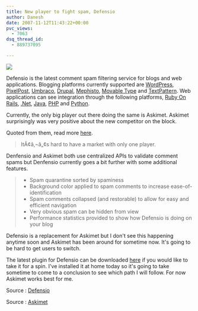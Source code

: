 ```yaml
---
title: New player to fight spam, Defensio
author: Danesh
date: 2007-11-12T11:43:22+00:00
pvc_views:
  - 7063
dsq_thread_id:
  - 889737095

---
```

![][1]

Defensio is the latest comment spam filtering service for blogs and web applications. Blogging platforms currently supported are [WordPress][2], [PixelPost][3], [Umbraco][4], [Drupal][5], [Mephisto][6], [Movable Type][7] and [TextPattern][8]. Web applications can see integration through the following platforms, [Ruby On Rails][9], [.Net][10], [Java][11], [PHP][12] and [Python][13].

Currently, the only big player out there doing the same is Askimet. Askimet surprisingly was very positive about the new competitor on the block.

Quoted from them, read more [here][14].

> ItÃ¢â‚¬â„¢s hard to have a market with only one player.

Denfensio and Askimet both use centralized APIs to validate comment spams but Denfensio currently goes a bit further with some additional features.

> <ul class="check">
>   <li>
>     Spam quarantine sorted by spaminess
>   </li>
>   <li>
>     Background color applied to spam comments to increase ease-of-identification
>   </li>
>   <li>
>     Spam comments collapsed (and restorable) to allow for easy and efficient navigation
>   </li>
>   <li>
>     Very obvious spam can be hidden from view
>   </li>
>   <li>
>     Performance statistics provided to show how Defensio is doing on your blog
>   </li>
> </ul>

Defensio is a replacement for Askimet but I don't see this happening anytime soon and Askimet has been around for sometime now. It's going to be hard to get users to switch.

The latest plugin for Defensio can be downloaded [here][15] if you would like to take it for a spin. I've installed it at home today so it's going to take sometime to come to a conclusion to see which path I will follow. For now Askimet works best for me.

Source : [Defensio][16]

Source : [Askimet][14]

 [1]: http://i62.photobucket.com/albums/h100/vwvr9/defensio.jpg
 [2]: http://defensio.com/downloads/wordpress/
 [3]: http://defensio.com/downloads/pixelpost/
 [4]: http://defensio.com/downloads/umbraco/
 [5]: http://defensio.com/downloads/drupal/
 [6]: http://defensio.com/downloads/mephisto/
 [7]: http://defensio.com/downloads/movabletype/
 [8]: http://defensio.com/downloads/textpattern/
 [9]: http://defensio.com/downloads/rails/
 [10]: http://defensio.com/downloads/dotnet/
 [11]: http://defensio.com/downloads/java/
 [12]: http://defensio.com/downloads/php/
 [13]: http://defensio.com/downloads/python/
 [14]: http://blog.akismet.com/2007/11/08/new-competitor/
 [15]: http://defensio.com/downloads
 [16]: http://defensio.com/